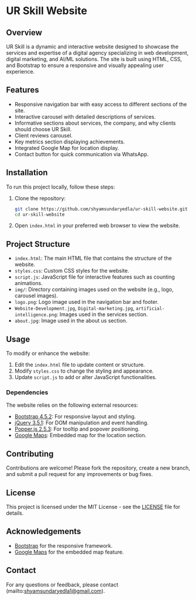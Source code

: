 # UR Skill Website

## Overview
UR Skill is a dynamic and interactive website designed to showcase the services and expertise of a digital agency specializing in web development, digital marketing, and AI/ML solutions. The site is built using HTML, CSS, and Bootstrap to ensure a responsive and visually appealing user experience.

## Features
- Responsive navigation bar with easy access to different sections of the site.
- Interactive carousel with detailed descriptions of services.
- Informative sections about services, the company, and why clients should choose UR Skill.
- Client reviews carousel.
- Key metrics section displaying achievements.
- Integrated Google Map for location display.
- Contact button for quick communication via WhatsApp.

## Installation
To run this project locally, follow these steps:

1. Clone the repository:
    ```bash
    git clone https://github.com/shyamsundaryedla/ur-skill-website.git
    cd ur-skill-website
    ```

2. Open `index.html` in your preferred web browser to view the website.

## Project Structure
- `index.html`: The main HTML file that contains the structure of the website.
- `styles.css`: Custom CSS styles for the website.
- `script.js`: JavaScript file for interactive features such as counting animations.
- `img/`: Directory containing images used on the website (e.g., logo, carousel images).
- `logo.png`: Logo image used in the navigation bar and footer.
- `Website-Development.jpg`, `Digital-marketing.jpg`, `artificial-intelligence.png`: Images used in the services section.
- `about.jpg`: Image used in the about us section.

## Usage
To modify or enhance the website:

1. Edit the `index.html` file to update content or structure.
2. Modify `styles.css` to change the styling and appearance.
3. Update `script.js` to add or alter JavaScript functionalities.

### Dependencies
The website relies on the following external resources:
- [Bootstrap 4.5.2](https://stackpath.bootstrapcdn.com/bootstrap/4.5.2/css/bootstrap.min.css): For responsive layout and styling.
- [jQuery 3.5.1](https://code.jquery.com/jquery-3.5.1.slim.min.js): For DOM manipulation and event handling.
- [Popper.js 2.5.3](https://cdn.jsdelivr.net/npm/@popperjs/core@2.5.3/dist/umd/popper.min.js): For tooltip and popover positioning.
- [Google Maps](https://www.google.com/maps/): Embedded map for the location section.

## Contributing
Contributions are welcome! Please fork the repository, create a new branch, and submit a pull request for any improvements or bug fixes.

## License
This project is licensed under the MIT License - see the [LICENSE](LICENSE) file for details.

## Acknowledgements
- [Bootstrap](https://getbootstrap.com/) for the responsive framework.
- [Google Maps](https://www.google.com/maps/) for the embedded map feature.

## Contact
For any questions or feedback, please contact (mailto:shyamsundaryedla1@gmail.com).
